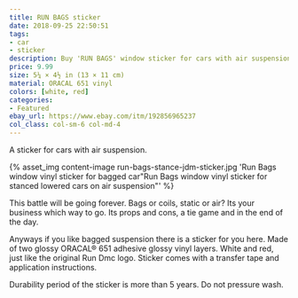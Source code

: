 ```yaml
---
title: RUN BAGS sticker
date: 2018-09-25 22:50:51
tags:
- car
- sticker
description: Buy 'RUN BAGS' window sticker for cars with air suspension. Visually designed to look like RUN DMC logo.
price: 9.99
size: 5¼ × 4½ in (13 × 11 cm)
material: ORACAL 651 vinyl
colors: [white, red]
categories:
- Featured
ebay_url: https://www.ebay.com/itm/192856965237
col_class: col-sm-6 col-md-4
---
```


A sticker for cars with air suspension.

<!-- more -->
{% asset_img content-image run-bags-stance-jdm-sticker.jpg 'Run Bags window vinyl sticker for bagged car"Run Bags window vinyl sticker for stanced lowered cars on air suspension"' %}

This battle will be going forever. Bags or coils, static or air? Its your business which way to go. Its props and cons, a tie game and in the end of the day.

Anyways if you like bagged suspension there is a sticker for you here. Made of two glossy ORACAL® 651 adhesive glossy vinyl layers. White and red, just like the original Run Dmc logo. Sticker comes with a transfer tape and application instructions.

Durability period of the sticker is more than 5 years. Do not pressure wash.
